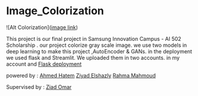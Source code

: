 # Image_Colorization
![Alt Colorization]([image link](https://learnopencv.com/wp-content/uploads/2018/07/colorization-example.png))

This project is our final project in Samsung Innovation Campus - AI 502 Scholarship . our project colorize gray scale image.
we use two models in deep learning to make this project ,AutoEncoder & GANs.
in the deployment we used flask and Streamlit. We uploaded them in two accounts.
in my account and [Flask deployment](https://github.com/Rahma712/dl)

powered by :
[Ahmed Hatem](https://www.linkedin.com/in/ahmed-hatem-aboelkhair-564447214/)
[Ziyad Elshazly](https://www.linkedin.com/in/ziyad-elshazly-a2894b205/)
[Rahma Mahmoud](https://www.linkedin.com/in/rahma-mahmoud-007784202/)

Supervised by :
[Ziad Omar](https://www.linkedin.com/in/zead-o-yousef-7baa601bb/)



